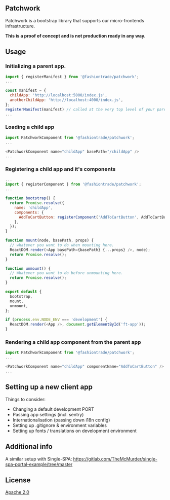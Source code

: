 ## Patchwork

Patchwork is a bootstrap library that supports our micro-frontends infrastructure.

**This is a proof of concept and is not production ready in any way.**

## Usage

### Initializing a parent app.

```javascript
import { registerManifest } from '@fashiontrade/patchwork';
...

const manifest = {
  childApp: 'http://localhost:5000/index.js',
  anotherChildApp: 'http://localhost:4000/index.js',
};
registerManifest(manifest) // called at the very top level of your parent app.
...

```

### Loading a child app

```javascript
import PatchworkComponent from '@fashiontrade/patchwork';
...

<PatchworkComponent name="childApp" basePath="/childApp" />
...

```

### Registering a child app and it's components

```javascript
...
import { registerComponent } from '@fashiontrade/patchwork';
...

function bootstrap() {
  return Promise.resolve({
    name: 'childApp',
    components: {
      AddToCartButton: registerComponent('AddToCartButton', AddToCartButton),
    },
  });
}

function mount(node, basePath, props) {
  // whatever you want to do when mounting here.
  ReactDOM.render(<App basePath={basePath} {...props} />, node);
  return Promise.resolve();
}

function unmount() {
  // Whatever you want to do before unmounting here.
  return Promise.resolve();
}

export default {
  bootstrap,
  mount,
  unmount,
};

if (process.env.NODE_ENV === 'development') {
  ReactDOM.render(<App />, document.getElementById('ft-app'));
}
```

### Rendering a child app component from the parent app

```javascript
import PatchworkComponent from '@fashiontrade/patchwork';
...

<PatchworkComponent name="childApp" componentName="AddToCartButton" />
...

```

## Setting up a new client app

Things to consider:

- Changing a default development PORT
- Passing app settings (incl. sentry)
- Internationalisation (passing down i18n config)
- Setting up .gitignore & environment variables
- Setting up fonts / translations on development environment

## Additional info

A similar setup with Single-SPA: https://gitlab.com/TheMcMurder/single-spa-portal-example/tree/master

## License

[Apache 2.0](./LICENSE)